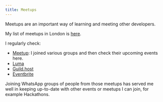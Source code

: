 ```yaml
---
title: Meetups
---
```


Meetups are an important way of learning and meeting other developers.

My list of meetups in London is [here](https://jackkershaw.github.io/londontechmeetups.github.io/).

I regularly check:

- [Meetup](https://www.meetup.com/): I joined various groups and then check their upcoming events here.
- [Luma](https://lu.ma/london)
- [Guild.host](https://guild.host/)
- [Eventbrite](https://www.eventbrite.com)

Joining WhatsApp groups of people from those meetups has served me well in keeping up-to-date with other events or meetups I can join, for example Hackathons.
